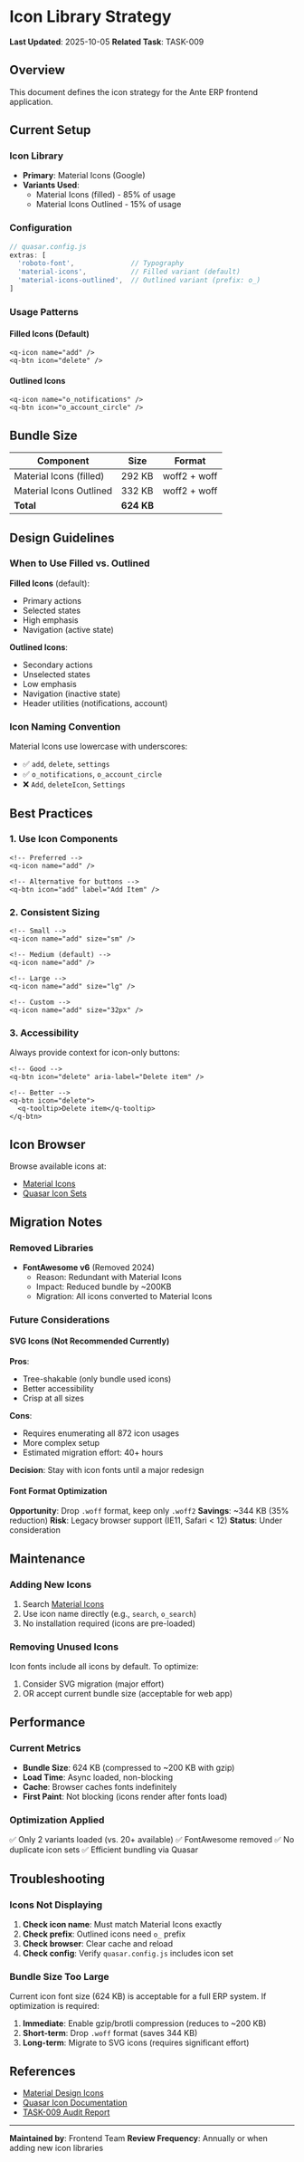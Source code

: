 # Icon Library Strategy

**Last Updated**: 2025-10-05
**Related Task**: TASK-009

## Overview

This document defines the icon strategy for the Ante ERP frontend application.

## Current Setup

### Icon Library

- **Primary**: Material Icons (Google)
- **Variants Used**:
  - Material Icons (filled) - 85% of usage
  - Material Icons Outlined - 15% of usage

### Configuration

```javascript
// quasar.config.js
extras: [
  'roboto-font',              // Typography
  'material-icons',           // Filled variant (default)
  'material-icons-outlined',  // Outlined variant (prefix: o_)
]
```

### Usage Patterns

#### Filled Icons (Default)
```vue
<q-icon name="add" />
<q-btn icon="delete" />
```

#### Outlined Icons
```vue
<q-icon name="o_notifications" />
<q-btn icon="o_account_circle" />
```

## Bundle Size

| Component | Size | Format |
|-----------|------|--------|
| Material Icons (filled) | 292 KB | woff2 + woff |
| Material Icons Outlined | 332 KB | woff2 + woff |
| **Total** | **624 KB** | |

## Design Guidelines

### When to Use Filled vs. Outlined

**Filled Icons** (default):
- Primary actions
- Selected states
- High emphasis
- Navigation (active state)

**Outlined Icons**:
- Secondary actions
- Unselected states
- Low emphasis
- Navigation (inactive state)
- Header utilities (notifications, account)

### Icon Naming Convention

Material Icons use lowercase with underscores:
- ✅ `add`, `delete`, `settings`
- ✅ `o_notifications`, `o_account_circle`
- ❌ `Add`, `deleteIcon`, `Settings`

## Best Practices

### 1. Use Icon Components

```vue
<!-- Preferred -->
<q-icon name="add" />

<!-- Alternative for buttons -->
<q-btn icon="add" label="Add Item" />
```

### 2. Consistent Sizing

```vue
<!-- Small -->
<q-icon name="add" size="sm" />

<!-- Medium (default) -->
<q-icon name="add" />

<!-- Large -->
<q-icon name="add" size="lg" />

<!-- Custom -->
<q-icon name="add" size="32px" />
```

### 3. Accessibility

Always provide context for icon-only buttons:

```vue
<!-- Good -->
<q-btn icon="delete" aria-label="Delete item" />

<!-- Better -->
<q-btn icon="delete">
  <q-tooltip>Delete item</q-tooltip>
</q-btn>
```

## Icon Browser

Browse available icons at:
- [Material Icons](https://fonts.google.com/icons)
- [Quasar Icon Sets](https://quasar.dev/vue-components/icon#webfont-usage)

## Migration Notes

### Removed Libraries

- **FontAwesome v6** (Removed 2024)
  - Reason: Redundant with Material Icons
  - Impact: Reduced bundle by ~200KB
  - Migration: All icons converted to Material Icons

### Future Considerations

#### SVG Icons (Not Recommended Currently)

**Pros**:
- Tree-shakable (only bundle used icons)
- Better accessibility
- Crisp at all sizes

**Cons**:
- Requires enumerating all 872 icon usages
- More complex setup
- Estimated migration effort: 40+ hours

**Decision**: Stay with icon fonts until a major redesign

#### Font Format Optimization

**Opportunity**: Drop `.woff` format, keep only `.woff2`
**Savings**: ~344 KB (35% reduction)
**Risk**: Legacy browser support (IE11, Safari < 12)
**Status**: Under consideration

## Maintenance

### Adding New Icons

1. Search [Material Icons](https://fonts.google.com/icons)
2. Use icon name directly (e.g., `search`, `o_search`)
3. No installation required (icons are pre-loaded)

### Removing Unused Icons

Icon fonts include all icons by default. To optimize:
1. Consider SVG migration (major effort)
2. OR accept current bundle size (acceptable for web app)

## Performance

### Current Metrics

- **Bundle Size**: 624 KB (compressed to ~200 KB with gzip)
- **Load Time**: Async loaded, non-blocking
- **Cache**: Browser caches fonts indefinitely
- **First Paint**: Not blocking (icons render after fonts load)

### Optimization Applied

✅ Only 2 variants loaded (vs. 20+ available)
✅ FontAwesome removed
✅ No duplicate icon sets
✅ Efficient bundling via Quasar

## Troubleshooting

### Icons Not Displaying

1. **Check icon name**: Must match Material Icons exactly
2. **Check prefix**: Outlined icons need `o_` prefix
3. **Check browser**: Clear cache and reload
4. **Check config**: Verify `quasar.config.js` includes icon set

### Bundle Size Too Large

Current icon font size (624 KB) is acceptable for a full ERP system. If optimization is required:

1. **Immediate**: Enable gzip/brotli compression (reduces to ~200 KB)
2. **Short-term**: Drop `.woff` format (saves 344 KB)
3. **Long-term**: Migrate to SVG icons (requires significant effort)

## References

- [Material Design Icons](https://material.io/design/iconography)
- [Quasar Icon Documentation](https://quasar.dev/vue-components/icon)
- [TASK-009 Audit Report](./ICON-AUDIT.md)

---

**Maintained by**: Frontend Team
**Review Frequency**: Annually or when adding new icon libraries

